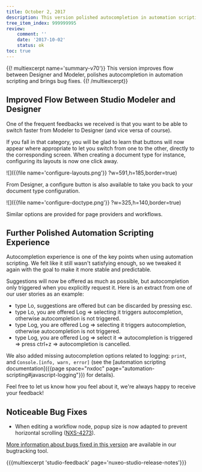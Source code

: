 ```yaml
---
title: October 2, 2017
description: This version polished autocompletion in automation scripting, and improves flow between Modeler and Designer.
tree_item_index: 999999995
review:
    comment: ''
    date: '2017-10-02'
    status: ok
toc: true
---
```


{{! multiexcerpt name='summary-v70'}}
This version improves flow between Designer and Modeler, polishes autocompletion in automation scripting and brings bug fixes.
{{! /multiexcerpt}}

## Improved Flow Between Studio Modeler and Designer
One of the frequent feedbacks we received is that you want to be able to switch faster from Modeler to Designer (and vice versa of course).

If you fall in that category, you will be glad to learn that buttons will now appear where appropriate to let you switch from one to the other, directly to the corresponding screen. When creating a document type for instance, configuring its layouts is now one click away.

![]({{file name='configure-layouts.png'}} ?w=591,h=185,border=true)

From Designer, a configure button is also available to take you back to your document type configuration.

![]({{file name='configure-doctype.png'}} ?w=325,h=140,border=true)

Similar options are provided for page providers and workflows.

## Further Polished Automation Scripting Experience
Autocompletion experience is one of the key points when using automation scripting. We felt like it still wasn't satisfying enough, so we tweaked it again with the goal to make it more stable and predictable.

Suggestions will now be offered as much as possible, but autocompletion only triggered when you explicitly request it. Here is an extract from one of our user stories as an example:

- type Lo, suggestions are offered but can be discarded by pressing esc.
- type Lo, you are offered Log => selecting it triggers autocompletion, otherwise autocompletion is not triggered.
- type Log, you are offered Log => selecting it triggers autocompletion, otherwise autocompletion is not triggered.
- type Log, you are offered Log => select it => autocompletion is triggered => press ctrl+z => autocompletion is cancelled.

We also added missing autocompletion options related to logging: `print`, and `Console.[info, warn, error]` (see the [automation scripting documentation]({{page space="nxdoc" page="automation-scripting#javascript-logging"}}) for details).

Feel free to let us know how you feel about it, we're always happy to receive your feedback!

## Noticeable Bug Fixes

- When editing a workflow node, popup size is now adapted to prevent horizontal scrolling ([NXS-4273](https://jira.nuxeo.com/browse/NXS-4273)).

[More information about bugs fixed in this version](https://jira.nuxeo.com/issues/?jql=fixVersion%20%3D%20%2270%22%20AND%20project%20%3D%20NXS) are available in our bugtracking tool.

{{{multiexcerpt 'studio-feedback' page='nuxeo-studio-release-notes'}}}
